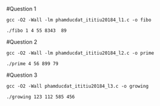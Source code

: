 #Question 1
```
gcc -O2 -Wall -lm phamducdat_ititiu20184_l1.c -o fibo
```
```
./fibo 1 4 55 8343  89
```

#Question 2
```
gcc -O2 -Wall -lm phamducdat_ititiu20184_l2.c -o prime
```
```
./prime 4 56 899 79 
```

#Question 3
```
gcc -O2 -Wall phamducdat_ititiu20184_l3.c -o growing
```
```
./growing 123 112 585 456
```